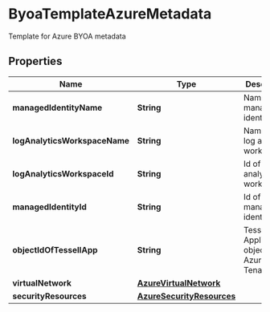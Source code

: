 

# ByoaTemplateAzureMetadata

Template for Azure BYOA metadata

## Properties

Name | Type | Description | Notes
------------ | ------------- | ------------- | -------------
**managedIdentityName** | **String** | Name of the managed identity |  [optional]
**logAnalyticsWorkspaceName** | **String** | Name of the log analytics workspace |  [optional]
**logAnalyticsWorkspaceId** | **String** | Id of the log analytics workspace |  [optional]
**managedIdentityId** | **String** | Id of the managed identity |  [optional]
**objectIdOfTessellApp** | **String** | Tessell Application&#39;s object ID on Azure Tenant |  [optional]
**virtualNetwork** | [**AzureVirtualNetwork**](AzureVirtualNetwork.md) |  |  [optional]
**securityResources** | [**AzureSecurityResources**](AzureSecurityResources.md) |  |  [optional]



